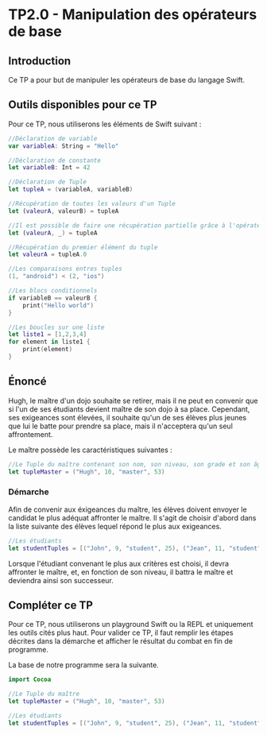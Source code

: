# TP2.0 - Manipulation des opérateurs de base

## Introduction

Ce TP a pour but de manipuler les opérateurs de base du langage Swift.

## Outils disponibles pour ce TP

Pour ce TP, nous utiliserons les éléments de Swift suivant :

```swift
//Déclaration de variable
var variableA: String = "Hello"

//Déclaration de constante
let variableB: Int = 42

//Déclaration de Tuple
let tupleA = (variableA, variableB)

//Récupération de toutes les valeurs d'un Tuple
let (valeurA, valeurB) = tupleA

//Il est possible de faire une récupération partielle grâce à l'opérateur _
let (valeurA, _) = tupleA

//Récupération du premier élément du tuple
let valeurA = tupleA.0

//Les comparaisons entres tuples
(1, "android") < (2, "ios")

//Les blocs conditionnels
if variableB == valeurB {
    print("Hello world")
}

//Les boucles sur une liste
let liste1 = [1,2,3,4]
for element in liste1 {
    print(element)
}
```

## Énoncé

Hugh, le maître d'un dojo souhaite se retirer, mais il ne peut en convenir que si l'un de ses étudiants devient maître de son dojo à sa place. Cependant, ses exigeances sont élevées, il souhaite qu'un de ses élèves plus jeunes que lui le batte pour prendre sa place, mais il n'acceptera qu'un seul affrontement. 

Le maître possède les caractéristiques suivantes :

```swift
//Le Tuple du maître contenant son nom, son niveau, son grade et son âge en dernier
let tupleMaster = ("Hugh", 10, "master", 53)
```

### Démarche

Afin de convenir aux éxigeances du maître, les élèves doivent envoyer le candidat le plus adéquat affronter le maître. Il s'agit de choisir d'abord dans la liste suivante des élèves lequel répond le plus aux exigeances.

```swift
//Les étudiants
let studentTuples = [("John", 9, "student", 25), ("Jean", 11, "student", 39), ("Chris", 5, "student", 43), ("Hélène", 2, "student", 10), ("Hector", 12, "student", 64)]
```

Lorsque l'étudiant convenant le plus aux critères est choisi, il devra affronter le maître, et, en fonction de son niveau, il battra le maître et deviendra ainsi son successeur.

## Compléter ce TP

Pour ce TP, nous utiliserons un playground Swift ou la REPL et uniquement les outils cités plus haut. Pour valider ce TP, il faut remplir les étapes décrites dans la démarche et afficher le résultat du combat en fin de programme.

La base de notre programme sera la suivante.

```swift
import Cocoa

//Le Tuple du maître
let tupleMaster = ("Hugh", 10, "master", 53)

//Les étudiants
let studentTuples = [("John", 9, "student", 25), ("Jean", 11, "student", 39), ("Chris", 5, "student", 43), ("Hélène", 2, "student", 10), ("Hector", 12, "student", 64)]
```
